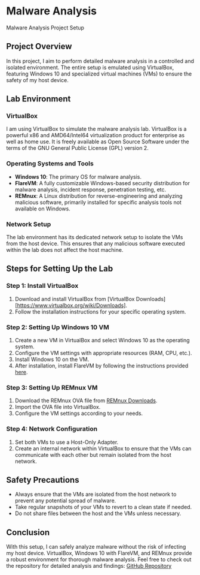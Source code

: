 # Malware Analysis

Malware Analysis Project Setup
## Project Overview
In this project, I aim to perform detailed malware analysis in a controlled and isolated environment. The entire setup is emulated using VirtualBox, featuring Windows 10 and specialized virtual machines (VMs) to ensure the safety of my host device.
## Lab Environment
### VirtualBox
I am using VirtualBox to simulate the malware analysis lab. VirtualBox is a powerful x86 and AMD64/Intel64 virtualization product for enterprise as well as home use. It is freely available as Open Source Software under the terms of the GNU General Public License (GPL) version 2.
### Operating Systems and Tools
- **Windows 10**: The primary OS for malware analysis.
- **FlareVM**: A fully customizable Windows-based security distribution for malware analysis, incident response, penetration testing, etc.
- **REMnux**: A Linux distribution for reverse-engineering and analyzing malicious software, primarily installed for specific analysis tools not available on Windows.
### Network Setup
The lab environment has its dedicated network setup to isolate the VMs from the host device. This ensures that any malicious software executed within the lab does not affect the host machine.
## Steps for Setting Up the Lab
### Step 1: Install VirtualBox
1. Download and install VirtualBox from [VirtualBox Downloads][https://www.virtualbox.org/wiki/Downloads].
2. Follow the installation instructions for your specific operating system.
### Step 2: Setting Up Windows 10 VM
1. Create a new VM in VirtualBox and select Windows 10 as the operating system.
2. Configure the VM settings with appropriate resources (RAM, CPU, etc.).
3. Install Windows 10 on the VM.
4. After installation, install FlareVM by following the instructions provided [here]([URL]).
### Step 3: Setting Up REMnux VM
1. Download the REMnux OVA file from [REMnux Downloads]([URL]).
2. Import the OVA file into VirtualBox.
3. Configure the VM settings according to your needs.
### Step 4: Network Configuration
1. Set both VMs to use a Host-Only Adapter.
2. Create an internal network within VirtualBox to ensure that the VMs can communicate with each other but remain isolated from the host network.
## Safety Precautions
- Always ensure that the VMs are isolated from the host network to prevent any potential spread of malware.
- Take regular snapshots of your VMs to revert to a clean state if needed.
- Do not share files between the host and the VMs unless necessary.
## Conclusion
With this setup, I can safely analyze malware without the risk of infecting my host device. VirtualBox, Windows 10 with FlareVM, and REMnux provide a robust environment for thorough malware analysis.
Feel free to check out the repository for detailed analysis and findings: [GitHub Repository]([URL])


